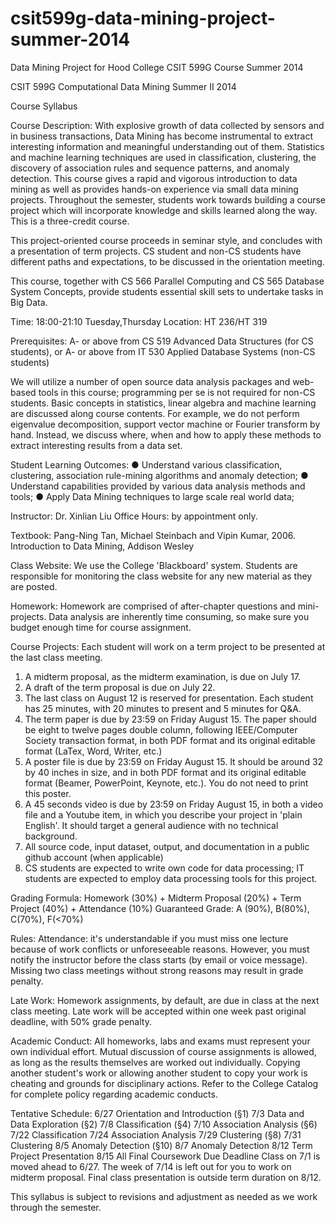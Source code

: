 csit599g-data-mining-project-summer-2014
========================================

Data Mining Project for Hood College CSIT 599G Course Summer 2014

CSIT 599G Computational Data Mining
Summer II 2014

Course Syllabus


Course Description: With explosive growth of data collected by sensors and in business transactions, Data Mining has become instrumental to extract interesting information and meaningful understanding out of them.  Statistics and machine learning techniques are used in classification, clustering, the discovery of association rules and sequence patterns, and anomaly detection.  This course gives a rapid and vigorous introduction to data mining as well as provides hands-on experience via small data mining projects.  Throughout the semester, students work towards building a course project which will incorporate knowledge and skills learned along the way.  This is a three-credit course.

This project-oriented course proceeds in seminar style, and concludes with a presentation of term projects.  CS student and non-CS students have different paths and expectations, to be discussed in the orientation meeting. 

This course, together with CS 566 Parallel Computing and CS 565 Database System Concepts, provide students essential skill sets to undertake tasks in Big Data.

Time: 18:00-21:10 Tuesday,Thursday
Location: HT 236/HT 319

Prerequisites: 
A- or above from CS 519 Advanced Data Structures (for CS students), or 
A- or above from IT 530 Applied Database Systems (non-CS students)

We will utilize a number of open source data analysis packages and web-based tools in this course; programming per se is not required for non-CS students.  Basic concepts in statistics, linear algebra and machine learning are discussed along course contents.  For example, we do not perform eigenvalue decomposition, support vector machine or Fourier transform by hand.  Instead, we discuss where, when and how to apply these methods to extract interesting results from a data set.

Student Learning Outcomes:
●	Understand various classification, clustering, association rule-mining algorithms and anomaly detection;
●	Understand capabilities provided by various data analysis methods and tools;
●	Apply Data Mining techniques to large scale real world data;

Instructor: Dr. Xinlian Liu
Office Hours: by appointment only.

Textbook: Pang-Ning Tan, Michael Steinbach and Vipin Kumar, 2006.  Introduction to Data Mining, Addison Wesley

Class Website: We use the College 'Blackboard' system.  Students are responsible for monitoring the class website for any new material as they are posted.

Homework: Homework are comprised of after-chapter questions and mini-projects.  Data analysis are inherently time consuming, so make sure you budget enough time for course assignment.

Course Projects: Each student will work on a term project to be presented at the last class meeting.  
1.	A midterm proposal, as the midterm examination, is due on July 17.
2.	A draft of the term proposal is due on July 22.
3.	The last class on August 12 is reserved for presentation.  Each student has 25 minutes, with 20 minutes to present and 5 minutes for Q&A.
4.	The term paper is due by 23:59 on Friday August 15.  The paper should be eight to twelve pages double column, following IEEE/Computer Society transaction format, in both PDF format and its original editable format (LaTex, Word, Writer, etc.)
5.	A poster file is due by 23:59 on Friday August 15.   It should be around 32 by 40 inches in size, and in both PDF format and its original editable format (Beamer, PowerPoint, Keynote, etc.).  You do not need to print this poster.
6.	A 45 seconds video is due by 23:59 on Friday August 15, in both a video file and a Youtube item, in which you describe your project in 'plain English'.  It should target a general audience with no technical background.
7.	All source code, input dataset, output, and documentation in a public github account (when applicable)
8.	CS students are expected to write own code for data processing; IT students are expected to employ data processing tools for this project.

Grading Formula: Homework (30%) + Midterm Proposal (20%) + Term Project (40%) + Attendance (10%)
Guaranteed Grade: A (90%), B(80%), C(70%), F(<70%)

Rules:
Attendance: it's understandable if you must miss one lecture because of work conflicts or unforeseeable reasons.  However, you must notify the instructor before the class starts (by email or voice message).  Missing two class meetings without strong reasons may result in grade penalty.

Late Work: Homework assignments, by default, are due in class at the next class meeting.  Late work will be accepted within one week past original deadline, with 50% grade penalty.

Academic Conduct: All homeworks, labs and exams must represent your own individual effort.  Mutual discussion of course assignments is allowed, as long as the results themselves are worked out individually.  Copying another student's work or allowing another student to copy your work is cheating and grounds for disciplinary actions.  Refer to the College Catalog for complete policy regarding academic conducts.

Tentative Schedule:
6/27 	Orientation and Introduction	(§1)
7/3 	Data and Data Exploration 	(§2)
7/8 	Classification 			(§4)
7/10 	Association Analysis 		(§6)
7/22	Classification
7/24	Association Analysis
7/29 	Clustering 			(§8)
7/31	Clustering
8/5 	Anomaly Detection		(§10)
8/7	Anomaly Detection
8/12 	Term Project Presentation
8/15	All Final Coursework Due Deadline
Class on 7/1 is moved ahead to 6/27.  The week of 7/14 is left out for you to work on midterm proposal.  Final class presentation is outside term duration on 8/12.  

This syllabus is subject to revisions and adjustment as needed as we work through the semester.
